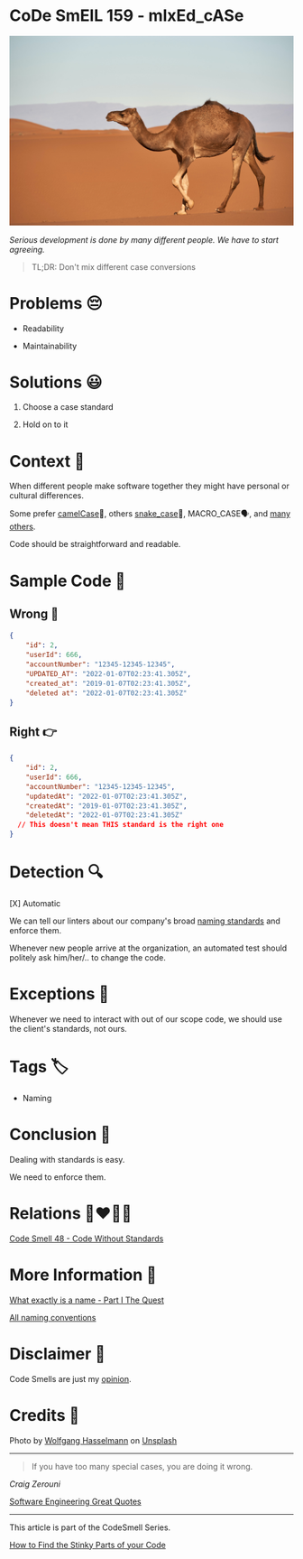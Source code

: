 # CoDe SmElL 159 - mIxEd_cASe

![CoDe SmElL 159 - mIxEd_cASe](CoDe%20SmElL%20159%20-%20mIxEd_cASe.jpg)

*Serious development is done by many different people. We have to start agreeing.*

> TL;DR: Don't mix different case conversions

# Problems 😔 

- Readability

- Maintainability

# Solutions 😃

1. Choose a case standard

2. Hold on to it

# Context 💬

When different people make software together they might have personal or cultural differences.

Some prefer [camelCase](https://en.wikipedia.org/wiki/Camel_case)🐫, others [snake_case](https://en.wikipedia.org/wiki/Snake_case)🐍, MACRO_CASE🗣️, and [many others](https://en.wikipedia.org/wiki/Naming_convention_(programming)#Multiple-word_identifiers).

Code should be straightforward and readable.

# Sample Code 📖

## Wrong 🚫

<!-- [Gist Url](https://gist.github.com/mcsee/f0858b7401a061b1d87ad5e488a85bc3) -->

```json
{
    "id": 2,
    "userId": 666, 
    "accountNumber": "12345-12345-12345",
    "UPDATED_AT": "2022-01-07T02:23:41.305Z",
    "created_at": "2019-01-07T02:23:41.305Z",
    "deleted at": "2022-01-07T02:23:41.305Z"
}
```

## Right 👉

<!-- [Gist Url](https://gist.github.com/mcsee/3dd8fd30a0c8c50538b401cbfb746ecc) -->

```json
{
    "id": 2,
    "userId": 666, 
    "accountNumber": "12345-12345-12345",
    "updatedAt": "2022-01-07T02:23:41.305Z",
    "createdAt": "2019-01-07T02:23:41.305Z",
    "deletedAt": "2022-01-07T02:23:41.305Z"
  // This doesn't mean THIS standard is the right one
}
```

# Detection 🔍

[X] Automatic 

We can tell our linters about our company's broad [naming standards](https://github.com/mcsee/Software-Design-Articles/tree/main/Articles/Theory/What%20exactly%20is%20a%20name%20-%20Part%20I%20The%20Quest/readme.md) and enforce them.

Whenever new people arrive at the organization, an automated test should politely ask him/her/.. to change the code.

# Exceptions 🛑

Whenever we need to interact with out of our scope code, we should use the client's standards, not ours.

# Tags 🏷️

- Naming

# Conclusion 🏁

Dealing with standards is easy.

We need to enforce them.

# Relations 👩‍❤️‍💋‍👨

[Code Smell 48 - Code Without Standards](https://github.com/mcsee/Software-Design-Articles/tree/main/Articles/Code%20Smells/Code%20Smell%2048%20-%20Code%20Without%20Standards/readme.md)

# More Information 📕

[What exactly is a name - Part I The Quest](https://github.com/mcsee/Software-Design-Articles/tree/main/Articles/Theory/What%20exactly%20is%20a%20name%20-%20Part%20I%20The%20Quest/readme.md)

[All naming conventions](https://en.wikipedia.org/wiki/Naming_convention_(programming)#Multiple-word_identifiers)

# Disclaimer 📘

Code Smells are just my [opinion](https://github.com/mcsee/Software-Design-Articles/tree/main/Articles/Blogging/I%20Wrote%20More%20than%2090%20Articles%20on%202021%20Here%20is%20What%20I%20Learned/readme.md).

# Credits 🙏

Photo by [Wolfgang Hasselmann](https://unsplash.com/@wolfgang_hasselmann) on [Unsplash](https://unsplash.com/s/photos/camel)  

* * *

> If you have too many special cases, you are doing it wrong.

_Craig Zerouni_
 
[Software Engineering Great Quotes](https://github.com/mcsee/Software-Design-Articles/tree/main/Articles/Quotes/Software%20Engineering%20Great%20Quotes/readme.md)

* * *

This article is part of the CodeSmell Series.

[How to Find the Stinky Parts of your Code](https://github.com/mcsee/Software-Design-Articles/tree/main/Articles/Code%20Smells/How%20to%20Find%20the%20Stinky%20parts%20of%20your%20Code/readme.md)